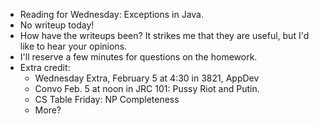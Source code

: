 * Reading for Wednesday: Exceptions in Java.
* No writeup today!
* How have the writeups been?  It strikes me that they are useful, but
  I'd like to hear your opinions.
* I'll reserve a few minutes for questions on the homework.
* Extra credit: 
    * Wednesday Extra, February 5 at 4:30 in 3821, AppDev
    * Convo Feb. 5 at noon in JRC 101: Pussy Riot and Putin.
    * CS Table Friday: NP Completeness
    * More?
